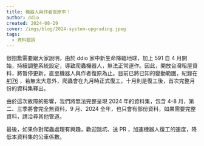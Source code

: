 ```yaml
---
title: 機器人與作者復原中！
author: ddio
created: 2024-08-29
cover: /imgs/blog/2024-system-upgrading.jpeg
tags:
  - 資料錯誤
---
```


很抱歉需要跟大家說明，由於 ddio 家中新生命降臨地球，加上 591 自 4 月開始，持續調整系統設定，導致爬蟲機器人，無法正常運作。因此，開放台灣租屋資料，將暫停更新，直至機器人與作者復原為止。目前已將已知的變動範圍，紀錄在 [#176](https://github.com/g0v/tw-rental-house-data/issues/176) ，若無太大意外，爬蟲會在九月時正式復工，十月則是復工後，首次完整月份的資料集釋出。

由於這次故障的影響，我們將無法完整呈現 2024 年的資料集，包含 4-8 月，第二、三季將會完全無資料，9 月、2024 全年，也只會有部份資料，如果需要完整資料，請洽尋其他管道。

最後，如果你對爬蟲處理有興趣，歡迎跳坑、送 PR ，加速機器人復工的速度，降低本資料集的公車係數。
